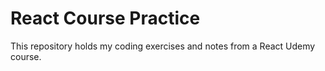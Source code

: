 # React Course Practice

This repository holds my coding exercises and notes from a React Udemy course. 
